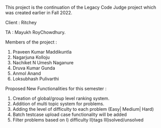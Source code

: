 
This project is the continuation of the Legacy Code Judge project which was created earlier in Fall 2022. 

Client : Ritchey

TA :  Mayukh RoyChowdhury.

Members of the project :

1) Praveen Kumar Maddikuntla
2) Nagarjuna Kolloju
3) Nachiket N Umesh Naganure
4) Druva Kumar Gunda
5) Anmol Anand
6) Loksubhash Pulivarthi


Proposed New Functionalities for this semester :

1. Creation of global/group level ranking system.
2. Addition of multi topic system for problems.
3. Adding the level of difficulty to each problem (Easy| Medium| Hard)
4. Batch testcase upload case functionality will be added
5. Filter problems based on 
        I) difficulty 
        II)tags
        III)solved/unsolved
